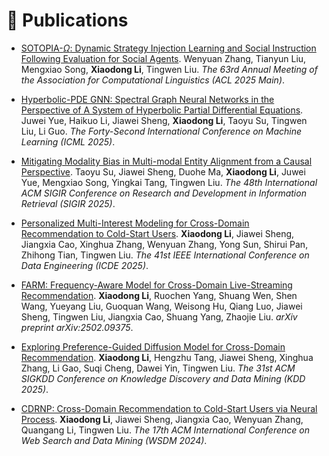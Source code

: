 
# 📝 Publications 

- [SOTOPIA-$\Omega$: Dynamic Strategy Injection Learning and Social Instruction Following Evaluation for Social Agents](https://arxiv.org/pdf/2502.15538). Wenyuan Zhang, Tianyun Liu, Mengxiao Song, **Xiaodong Li**, Tingwen Liu. *The 63rd Annual Meeting of the Association for Computational Linguistics (ACL 2025 Main)*.

- [Hyperbolic-PDE GNN: Spectral Graph Neural Networks in the Perspective of A System of Hyperbolic Partial Differential Equations](). Juwei Yue, Haikuo Li, Jiawei Sheng, **Xiaodong Li**, Taoyu Su, Tingwen Liu, Li Guo. *The Forty-Second International Conference on Machine Learning (ICML 2025)*.

- [Mitigating Modality Bias in Multi-modal Entity Alignment from a Causal Perspective](https://arxiv.org/pdf/2504.19458). Taoyu Su, Jiawei Sheng, Duohe Ma, **Xiaodong Li**, Juwei Yue, Mengxiao Song, Yingkai Tang, Tingwen Liu. *The 48th International ACM SIGIR Conference on Research and Development in Information Retrieval (SIGIR 2025)*.

- [Personalized Multi-Interest Modeling for Cross-Domain Recommendation to Cold-Start Users](https://www.computer.org/csdl/proceedings-article/icde/2025/360300e092/26FZCjdZdlK). **Xiaodong Li**, Jiawei Sheng, Jiangxia Cao, Xinghua Zhang, Wenyuan Zhang, Yong Sun, Shirui Pan, Zhihong Tian, Tingwen Liu. *The 41st IEEE International Conference on Data Engineering (ICDE 2025)*.

- [FARM: Frequency-Aware Model for Cross-Domain Live-Streaming Recommendation](https://arxiv.org/pdf/2502.09375). **Xiaodong Li**, Ruochen Yang, Shuang Wen, Shen Wang, Yueyang Liu, Guoquan Wang, Weisong Hu, Qiang Luo, Jiawei Sheng, Tingwen Liu, Jiangxia Cao, Shuang Yang, Zhaojie Liu. *arXiv preprint arXiv:2502.09375*.

- [Exploring Preference-Guided Diffusion Model for Cross-Domain Recommendation](https://arxiv.org/pdf/2501.11671). **Xiaodong Li**, Hengzhu Tang, Jiawei Sheng, Xinghua Zhang, Li Gao, Suqi Cheng, Dawei Yin, Tingwen Liu. *The 31st ACM SIGKDD Conference on Knowledge Discovery and Data Mining (KDD 2025)*.

- [CDRNP: Cross-Domain Recommendation to Cold-Start Users via Neural Process](https://dl.acm.org/doi/pdf/10.1145/3616855.3635794). **Xiaodong Li**, Jiawei Sheng, Jiangxia Cao, Wenyuan Zhang, Quangang Li, Tingwen Liu. *The 17th ACM International Conference on Web Search and Data Mining (WSDM 2024)*.